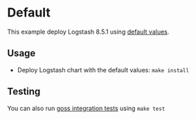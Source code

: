 <!-- SPDX-License-Identifier: Apache-2.0 -->

# Default

This example deploy Logstash 8.5.1 using [default values][].


## Usage

* Deploy Logstash chart with the default values: `make install`


## Testing

You can also run [goss integration tests][] using `make test`


[goss integration tests]: https://github.com/elastic/helm-charts/tree/main/logstash/examples/default/test/goss.yaml
[default values]: https://github.com/elastic/helm-charts/tree/main/logstash/values.yaml
